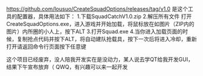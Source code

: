 https://github.com/lousuo/CreateSquadOptions/releases/tag/v1.0
是这个工具的配置器，具体用法如下：
1.下载SquadCatchV1.0.zip
2.解压所有文件
打开CreateSquadOptions.exe，进入游戏并开始加载，将鼠标放在如图片（ZIP内的图片）内所圈的小人上，按下ALT
3.打开Squad.exe
4.当你进入加载页面的时候，复制抢点代码并按下ALT，将自动建队抢载具，按下一次后将进入冷却，重新打开请返回命令行页面按下任意键

这个项目已经废弃，没人陪我开发实在是没动力，某人说去学QT给我开发GUI，结果下午宣布放弃（
QWQ，有兴趣可以来一起开发
